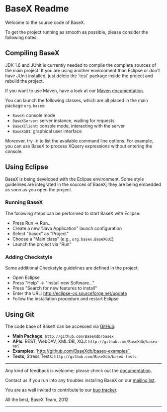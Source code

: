 BaseX Readme
============

Welcome to the source code of BaseX.

To get the project running as smooth as possible, please consider the following notes:

Compiling BaseX
---------------

JDK 1.6 and JUnit is currently needed to compile the complete sources of the main project. If you are using another environment than Eclipse or don't have JUnit installed, just delete the 'test' package inside the project and rebuild the project.

If you want to use Maven, have a look at our [Maven documentation].

[Maven documentation]: http://docs.basex.org/wiki/Maven

You can launch the following classes, which are all placed in the main package `org.basex`:

 - `BaseX`:			console mode
 - `BaseXServer`:	server instance, waiting for requests
 - `BaseXClient`:	console mode, interacting with the server
 - `BaseXGUI`:		graphical user interface

Moreover, try `-h` to list the available command line options. For example, you can use BaseX to process XQuery expressions without entering the console.

Using Eclipse
-------------

BaseX is being developed with the Eclipse environment. Some style guidelines are integrated in the sources of BaseX; they are being embedded as soon as you open the project.

### Running BaseX

The following steps can be performed to start BaseX with Eclipse:

 - Press Run -> Run...
 - Create a new "Java Application" launch configuration
 - Select "basex" as "Project"
 - Choose a "Main class" (e.g., `org.basex.BaseXGUI`)
 - Launch the project via "Run"

### Adding Checkstyle

Some additional Checkstyle guidelines are defined in the project:

 - Open Eclipse
 - Press "Help" -> "Install new Software..."
 - Press "Search for new features to install"
 - Enter the URL: http://eclipse-cs.sourceforge.net/update
 - Follow the installation procedure and restart Eclipse

Using Git
---------

The code base of BaseX can be accessed via [GitHub](http://www.github.com):

 - **Main Package**: `http://github.com/BaseXdb/basex`
 - **APIs**: REST, WebDAV, XML:DB, XQJ: `http://github.com/BaseXdb/basex-api`
 - **Examples**: `http://github.com/BaseXdb/basex-examples``
 - **Tests**, Stress Tests: `http://github.com/BaseXdb/basex-tests`

------------------------------------------------------------------------

Any kind of feedback is welcome; please check out the [documentation]().

[docs]: http://docs.basex.org

Contact us if you run into any troubles installing BaseX on our [mailing list]().

[mailing list]: basex-talk@mailman.uni-konstanz.de

You are as well invited to contribute to our [bug tracker]().

[bug tracker]: https://github.com/BaseXdb/BaseX/issues

All the best,
BaseX Team, 2012

------------------------------------------------------------------------

